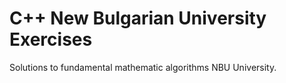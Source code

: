 # C++ New Bulgarian University Exercises
Solutions to fundamental mathematic algorithms NBU University.
